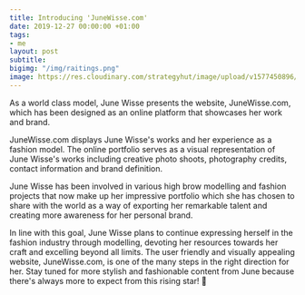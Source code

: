 ```yaml
---
title: Introducing 'JuneWisse.com' 
date: 2019-12-27 00:00:00 +01:00
tags:
- me
layout: post
subtitle: 
bigimg: "/img/raitings.png"
image: https://res.cloudinary.com/strategyhut/image/upload/v1577450896/JuneWisse/Gallery/JW_LOGO_sybzcs.svg
---
```


As a world class model, June Wisse presents the website, JuneWisse.com, which has been designed as an online platform that showcases her work and brand. 

JuneWisse.com displays June Wisse's works and her experience as a fashion model. The online portfolio serves as a visual representation of June Wisse's works including creative photo shoots, photography credits, contact information and brand definition. 

June Wisse has been involved in various high brow modelling and fashion projects that now make up her impressive portfolio which she has chosen to share with the world as a way of exporting her remarkable talent and creating more awareness for her personal brand. 

In line with this goal, June Wisse plans to continue expressing herself in the fashion industry through modelling, devoting her resources towards her craft and excelling beyond all limits. The user friendly and visually appealing website, JuneWisse.com, is one of the many steps in the right direction for her. Stay tuned for more stylish and fashionable content from June because there's always more to expect from this rising star! 🤔




